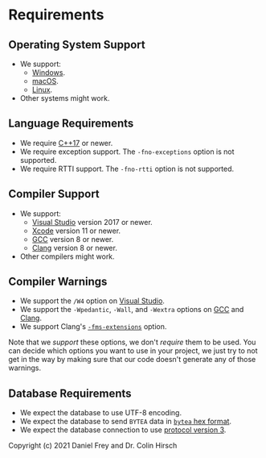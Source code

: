 # Requirements

## Operating System Support

* We support:
  * [Windows](https://en.wikipedia.org/wiki/Microsoft_Windows).
  * [macOS](https://en.wikipedia.org/wiki/MacOS).
  * [Linux](https://en.wikipedia.org/wiki/Linux).
* Other systems might work.

## Language Requirements

* We require [C++17](https://en.wikipedia.org/wiki/C%2B%2B17) or newer.
* We require exception support. The `-fno-exceptions` option is not supported.
* We require RTTI support. The `-fno-rtti` option is not supported.

## Compiler Support

* We support:
  * [Visual Studio](https://en.wikipedia.org/wiki/Microsoft_Visual_Studio) version 2017 or newer.
  * [Xcode](https://en.wikipedia.org/wiki/Xcode) version 11 or newer.
  * [GCC](https://gcc.gnu.org/) version 8 or newer.
  * [Clang](https://clang.llvm.org/) version 8 or newer.
* Other compilers might work.

## Compiler Warnings

* We support the `/W4` option on [Visual Studio](https://docs.microsoft.com/en-us/cpp/build/reference/compiler-option-warning-level).
* We support the `-Wpedantic`, `-Wall`, and `-Wextra` options on [GCC](https://gcc.gnu.org/onlinedocs/gcc/Warning-Options.html) and [Clang](https://clang.llvm.org/docs/DiagnosticsReference.html).
* We support Clang's [`-fms-extensions`](https://clang.llvm.org/docs/MSVCCompatibility.html) option.

Note that we *support* these options, we don't *require* them to be used.
You can decide which options you want to use in your project, we just try to not get in the way by making sure that our code doesn't generate any of those warnings.

## Database Requirements

* We expect the database to use UTF-8 encoding.
* We expect the database to send `BYTEA` data in [`bytea` hex format](https://www.postgresql.org/docs/current/datatype-binary.html).
* We expect the database connection to use [protocol version 3](https://www.postgresql.org/docs/current/protocol.html).

Copyright (c) 2021 Daniel Frey and Dr. Colin Hirsch

